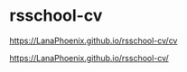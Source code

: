 # rsschool-cv

https://LanaPhoenix.github.io/rsschool-cv/cv


https://LanaPhoenix.github.io/rsschool-cv/
